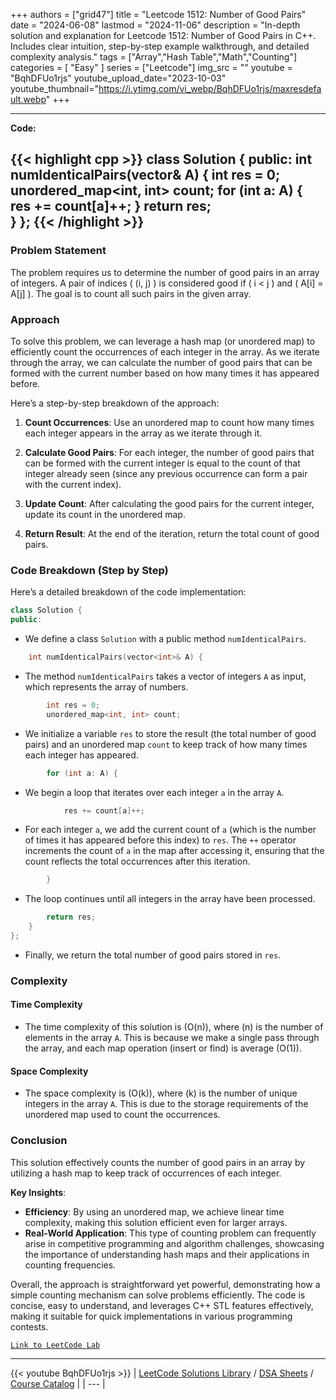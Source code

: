 
+++
authors = ["grid47"]
title = "Leetcode 1512: Number of Good Pairs"
date = "2024-06-08"
lastmod = "2024-11-06"
description = "In-depth solution and explanation for Leetcode 1512: Number of Good Pairs in C++. Includes clear intuition, step-by-step example walkthrough, and detailed complexity analysis."
tags = ["Array","Hash Table","Math","Counting"]
categories = [
    "Easy"
]
series = ["Leetcode"]
img_src = ""
youtube = "BqhDFUo1rjs"
youtube_upload_date="2023-10-03"
youtube_thumbnail="https://i.ytimg.com/vi_webp/BqhDFUo1rjs/maxresdefault.webp"
+++



---
**Code:**

{{< highlight cpp >}}
class Solution {
public:
    int numIdenticalPairs(vector<int>& A) {
        int res = 0;
        unordered_map<int, int> count;
        for (int a: A) {
            res += count[a]++;
        }
        return res;   
    }
};
{{< /highlight >}}
---

### Problem Statement

The problem requires us to determine the number of good pairs in an array of integers. A pair of indices \( (i, j) \) is considered good if \( i < j \) and \( A[i] = A[j] \). The goal is to count all such pairs in the given array.

### Approach

To solve this problem, we can leverage a hash map (or unordered map) to efficiently count the occurrences of each integer in the array. As we iterate through the array, we can calculate the number of good pairs that can be formed with the current number based on how many times it has appeared before. 

Here’s a step-by-step breakdown of the approach:

1. **Count Occurrences**: Use an unordered map to count how many times each integer appears in the array as we iterate through it.

2. **Calculate Good Pairs**: For each integer, the number of good pairs that can be formed with the current integer is equal to the count of that integer already seen (since any previous occurrence can form a pair with the current index).

3. **Update Count**: After calculating the good pairs for the current integer, update its count in the unordered map.

4. **Return Result**: At the end of the iteration, return the total count of good pairs.

### Code Breakdown (Step by Step)

Here’s a detailed breakdown of the code implementation:

```cpp
class Solution {
public:
```
- We define a class `Solution` with a public method `numIdenticalPairs`.

```cpp
    int numIdenticalPairs(vector<int>& A) {
```
- The method `numIdenticalPairs` takes a vector of integers `A` as input, which represents the array of numbers.

```cpp
        int res = 0;
        unordered_map<int, int> count;
```
- We initialize a variable `res` to store the result (the total number of good pairs) and an unordered map `count` to keep track of how many times each integer has appeared.

```cpp
        for (int a: A) {
```
- We begin a loop that iterates over each integer `a` in the array `A`.

```cpp
            res += count[a]++;
```
- For each integer `a`, we add the current count of `a` (which is the number of times it has appeared before this index) to `res`. The `++` operator increments the count of `a` in the map after accessing it, ensuring that the count reflects the total occurrences after this iteration.

```cpp
        }
```
- The loop continues until all integers in the array have been processed.

```cpp
        return res;   
    }
};
```
- Finally, we return the total number of good pairs stored in `res`.

### Complexity

#### Time Complexity
- The time complexity of this solution is \(O(n)\), where \(n\) is the number of elements in the array `A`. This is because we make a single pass through the array, and each map operation (insert or find) is average \(O(1)\).

#### Space Complexity
- The space complexity is \(O(k)\), where \(k\) is the number of unique integers in the array `A`. This is due to the storage requirements of the unordered map used to count the occurrences.

### Conclusion

This solution effectively counts the number of good pairs in an array by utilizing a hash map to keep track of occurrences of each integer. 

**Key Insights**:
- **Efficiency**: By using an unordered map, we achieve linear time complexity, making this solution efficient even for larger arrays.
- **Real-World Application**: This type of counting problem can frequently arise in competitive programming and algorithm challenges, showcasing the importance of understanding hash maps and their applications in counting frequencies.

Overall, the approach is straightforward yet powerful, demonstrating how a simple counting mechanism can solve problems efficiently. The code is concise, easy to understand, and leverages C++ STL features effectively, making it suitable for quick implementations in various programming contests.

[`Link to LeetCode Lab`](https://leetcode.com/problems/number-of-good-pairs/description/)

---
{{< youtube BqhDFUo1rjs >}}
| [LeetCode Solutions Library](https://grid47.xyz/leetcode/) / [DSA Sheets](https://grid47.xyz/sheets/) / [Course Catalog](https://grid47.xyz/courses/) |
| --- |
